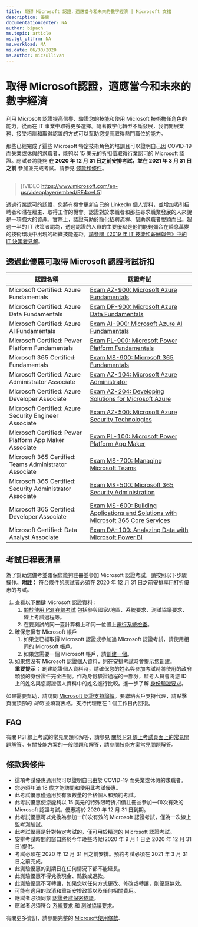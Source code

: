 ```yaml
---
title: 取得 Microsoft 認證，適應當今和未來的數字經濟 | Microsoft 文檔
description: 優惠 
documentationcenter: NA 
author: bipach
ms.topic: article
ms.tgt_pltfrm: NA
ms.workload: NA
ms.date: 06/30/2020
ms.author: micsullivan
---
```

# 取得 Microsoft認證，適應當今和未來的數字經濟

利用 Microsoft 認證提高信譽、驗證您的技能和使用 Microsoft 技術擔任角色的能力，從而在 IT 事業中取得更多選擇。隨著數字化轉型不斷發展，我們開展業務、接受培訓和取得認證的方式可以幫助您提高取得熱門職位的能力。

那些已經完成了這些 Microsoft 特定技術角色的培訓且可以證明自己因 COVID-19 而失業或休假的求職者，能夠以 15 美元的折扣價取得行業認可的 Microsoft 認證。應試者將能夠 **在 2020 年 12 月 31 日之前安排考試，並在 2021 年 3 月 31 日之前** 參加並完成考試。請參見 [條款和條件](#terms-conditions)。
<br/>
<br/>

> [!VIDEO https://www.microsoft.com/en-us/videoplayer/embed/RE4xwL5]

透過行業認可的認證，您將有機會更新自己的 LinkedIn 個人資料，並增加吸引招聘者和潛在雇主、取得工作的機會。認證對於求職者和那些尋求職業發展的人來說是一項強大的資產。實際上，認證有助於簡化招聘流程、幫助求職者脫穎而出。超過一半的 IT 決策者認為，透過認證的人員的主要優點是他們能夠彌合在瞬息萬變的技術環境中出現的組織技能差距。[請參閱《2019 年 IT 技能和薪酬報告》中的 IT 決策者見解](#terms-conditions)。

## 透過此優惠可取得 Microsoft 認證考試折扣

|認證名稱|認證考試|
|-|-|
|Microsoft Certified: Azure Fundamentals|[Exam AZ-900: Microsoft Azure Fundamentals](/learn/certifications/exams/az-900)|
|Microsoft Certified: Azure Data Fundamentals|[Exam DP-900: Microsoft Azure Data Fundamentals](/learn/certifications/exams/dp-900)|
|Microsoft Certified: Azure AI Fundamentals|[Exam AI-900: Microsoft Azure AI Fundamentals](/learn/certifications/exams/ai-900)|
|Microsoft Certified: Power Platform Fundamentals|[Exam PL-900: Microsoft Power Platform Fundamentals](/learn/certifications/exams/pl-900)|
|Microsoft 365 Certified: Fundamentals|[Exam MS-900: Microsoft 365 Fundamentals](/learn/certifications/exams/ms-900)|
|Microsoft Certified: Azure Administrator Associate|[Exam AZ-104: Microsoft Azure Administrator](/learn/certifications/exams/az-104)|
|Microsoft Certified: Azure Developer Associate|[Exam AZ-204: Developing Solutions for Microsoft Azure](/learn/certifications/exams/az-204)|
|Microsoft Certified: Azure Security Engineer Associate|[Exam AZ-500: Microsoft Azure Security Technologies](/learn/certifications/exams/az-500)|
|Microsoft Certified: Power Platform App Maker Associate|[Exam PL-100: Microsoft Power Platform App Maker](/learn/certifications/exams/pl-100)|
|Microsoft 365 Certified: Teams Administrator Associate|[Exam MS-700: Managing Microsoft Teams](/learn/certifications/exams/ms-700)|
|Microsoft 365 Certified: Security Administrator Associate|[Exam MS-500: Microsoft 365 Security Administration](/learn/certifications/exams/ms-500)|
|Microsoft 365 Certified: Developer Associate|[Exam MS-600: Building Applications and Solutions with Microsoft 365 Core Services](/learn/certifications/exams/ms-600)|
|Microsoft Certified: Data Analyst Associate|[Exam DA-100: Analyzing Data with Microsoft Power BI](/learn/certifications/exams/da-100)|

## 考試日程表清單

為了幫助您備考並確保您能夠註冊並參加 Microsoft 認證考試，請按照以下步驟操作。**附註：** 符合條件的應試者必須在 2020 年 12 月 31 日之前安排享用打折優惠的考試。

1. 查看以下關鍵 Microsoft 認證資料：
	1. [關於使用 PSI 在線考試](/learn/certifications/online-exams-psi) 包括參與國家/地區、系統要求、測試協議要求、線上考試過程等。  
	2. 在要測試的同一臺計算機上和同一位置上[運行系統檢查](https://syscheck.bridge.psiexams.com/)。
2. 確保您擁有 Microsoft 帳戶
	1. 如果您已經取得 Microsoft 認證或參加過 Microsoft 認證考試，請使用相同的 Microsoft 帳戶。  
	2. 如果您需要一個 Microsoft 帳戶，請[創建一個](https://account.microsoft.com/account/manage-my-account)。
3. 如果您沒有 Microsoft 認證個人資料，則在安排考試時會提示您創建。<br/>**重要提示：** 創建認證個人資料時，請確保您的姓名與參加考試時將使用的政府頒發的身份證件完全匹配。作為身份驗證過程的一部分，監考人員會將您 ID 上的姓名與您認證個人資料中的姓名進行比較。進一步了解 [身份驗證要求](/learn/certifications/online-exams-psi#identity-verification-requirements)。

如果需要幫助，請訪問 [Microsoft 認證支持論壇](https://aka.ms/mcpforum)。要聯絡客戶支持代理，請點擊頁面頂部的 *提問* 並填寫表格。支持代理應在 1 個工作日內回復。

## FAQ

有關 PSI 線上考試的常見問題和解答，請參見 [關於 PSI 線上考試頁面上的常見問題解答](/learn/certifications/online-exams-psi#frequently-asked-questions)。有關技能方案的一般問題和解答，請參閱[技能方案常見問題解答](https://aka.ms/JobSeekerFAQ)。

## <a name="terms-conditions"></a> 條款與條件

- 這項考試優惠適用於可以證明自己由於 COVID-19 而失業或休假的求職者。
- 您必須年滿 18 歲才能訪問和使用此考試優惠。
- 此考試優惠僅適用於有限數量的合格個人和預約考試。
- 此考試優惠使您能夠以 15 美元的特殊限時折扣價註冊並參加一(1)次有效的 Microsoft 認證考試。優惠將於 2020 年 12 月 31 日到期。
- 此考試優惠可以兌換為參加一(1)次有效的 Microsoft 認證考試，僅為一次線上監考測驗試。
- 此考試優惠是針對特定考試的，僅可用於精選的 Microsoft 認證考試。
- 安排考試時間的窗口將於今年晚些時候(2020 年 9 月 1 日至 2020 年 12 月 31 日)提供。
- 考試必須在 2020 年 12 月 31 日之前安排。預約考試必須在 2021 年 3 月 31 日之前完成。
- 此測驗優惠的到期日在任何情況下都不能延長。
- 此測驗優惠不得兌換現金、點數或退款。
- 此測驗優惠不可轉讓，如果您以任何方式更改、修改或轉讓，則優惠無效。
- 可能有適用的取消和重新安排政策以及任何相關費用。
- 應試者必須同意 [認證考試保密協議](/learn/certifications/certification-exam-policies#non-disclosure-agreement)。
- 應試者必須符合 [系統要求](/learn/certifications/online-exams-psi#system-requirements) 和 [測試協議要求](/learn/certifications/online-exams-psi#testing-protocol-requirements)。

有關更多資訊，請參閱完整的 [Microsoft使用條款](https://www.microsoft.com/en-us/legal/intellectualproperty/copyright/default.aspx).
